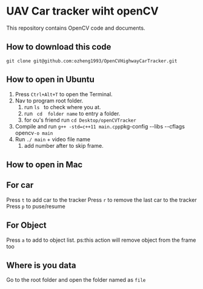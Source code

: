 # UAV Car tracker wiht openCV #
This repository contains OpenCV code and documents.
## How to download this code ##
` git clone git@github.com:ozheng1993/OpenCVHighwayCarTracker.git `

## How to open in Ubuntu ##
1. Press ` Ctrl+Alt+T ` to open the Terminal. 
2. Nav to program root folder.
    1. run `ls ` to check where you at.
    2. run ` cd  folder name` to entry a folder.
    3. for ou's friend run `cd Desktop/openCVTracker`
3. Compile and run ` g++ -std=c++11 main.cpp `pkg-config --libs --cflags opencv` -o main `
4. Run `./ main` + video file name
     1. add number after to skip frame.
## How to open in Mac ##
## For car ##
Press `t`  to add car to the tracker
Press `r`  to remove the last car to the tracker
Press `p`  to puse/resume
## For Object ##
Press `a`  to add to object list. ps:this action will remove object from the frame too
## Where is you data ##
Go to the root folder and open the folder named as `file`
